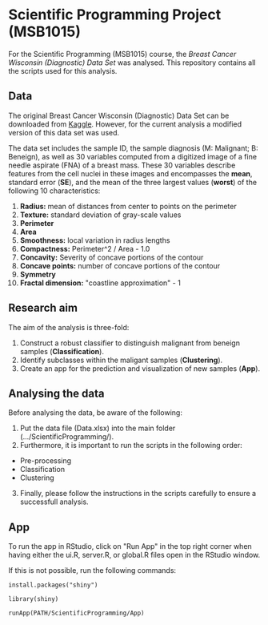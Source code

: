 # Scientific Programming Project (MSB1015)
For the Scientific Programming (MSB1015) course, the *Breast Cancer Wisconsin (Diagnostic) Data Set* was analysed. This repository contains all the scripts used for this analysis.

## Data
The original Breast Cancer Wisconsin (Diagnostic) Data Set can be downloaded from [Kaggle](https://www.kaggle.com/datasets/uciml/breast-cancer-wisconsin-data). However, for the current analysis a modified version of this data set was used.

The data set includes the sample ID, the sample diagnosis (M: Malignant; B: Beneign), as well as 30 variables computed from a digitized image of a fine needle aspirate (FNA) of a breast mass. These 30 variables describe features from the cell nuclei in these images and encompasses the **mean**, standard error (**SE**), and the mean of the three largest values (**worst**) of the following 10 characteristics:
1. **Radius:** mean of distances from center to points on the perimeter
2. **Texture:** standard deviation of gray-scale values
3. **Perimeter**
4. **Area**
5. **Smoothness:** local variation in radius lengths
6. **Compactness:** Perimeter^2 / Area - 1.0
7. **Concavity:** Severity of concave portions of the contour
8. **Concave points:** number of concave portions of the contour
9. **Symmetry**
10. **Fractal dimension:** "coastline approximation" - 1

## Research aim
The aim of the analysis is three-fold:
1. Construct a robust classifier to distinguish malignant from beneign samples (**Classification**).
2. Identify subclasses within the maligant samples (**Clustering**).
3. Create an app for the prediction and visualization of new samples (**App**).

## Analysing the data
Before analysing the data, be aware of the following:

1. Put the data file (Data.xlsx) into the main folder (.../ScientificProgramming/).
2. Furthermore, it is important to run the scripts in the following order:
  * Pre-processing
  * Classification
  * Clustering
3. Finally, please follow the instructions in the scripts carefully to ensure a successfull analysis.


## App
To run the app in RStudio, click on "Run App" in the top right corner when having either the ui.R, server.R, or global.R files open in the RStudio window.

If this is not possible, run the following commands:

`install.packages("shiny")`

`library(shiny)`

`runApp(PATH/ScientificProgramming/App)`

